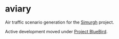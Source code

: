 # aviary
Air traffic scenario generation for the [Simurgh](https://github.com/alan-turing-institute/simurgh) project.

Active development moved under [Project BlueBird](https://github.com/project-bluebird).
